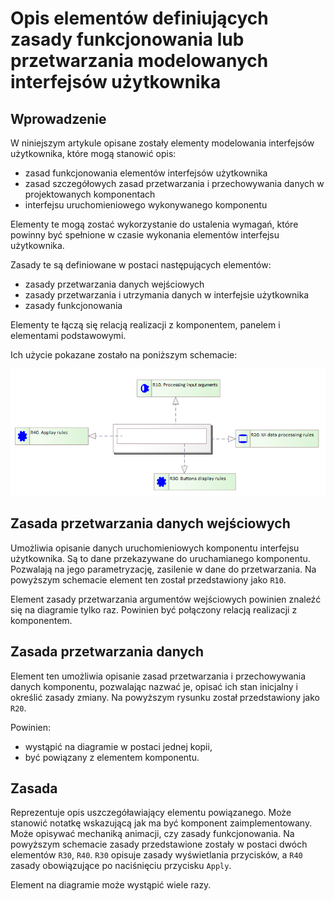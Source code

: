 # Opis elementów definiujących zasady funkcjonowania lub przetwarzania modelowanych interfejsów użytkownika

## Wprowadzenie

W niniejszym artykule opisane zostały elementy modelowania interfejsów użytkownika, które mogą stanowić opis:

* zasad funkcjonowania elementów interfejsów użytkownika
* zasad szczegółowych zasad przetwarzania i przechowywania danych w projektowanych komponentach
* interfejsu uruchomieniowego wykonywanego komponentu

Elementy te mogą zostać wykorzystanie do ustalenia wymagań, które powinny być spełnione w czasie wykonania elementów interfejsu użytkownika.

Zasady te są definiowane w postaci następujących elementów:

* zasady przetwarzania danych wejściowych
* zasady przetwarzania i utrzymania danych w interfejsie użytkownika
* zasady funkcjonowania

Elementy te łączą się relacją realizacji z komponentem, panelem i elementami podstawowymi.

Ich użycie pokazane zostało na poniższym schemacie:

![Zasady](../../img/ui-rules.png)

## Zasada przetwarzania danych wejściowych

Umożliwia opisanie danych uruchomieniowych komponentu interfejsu użytkownika. Są to dane przekazywane do uruchamianego komponentu. Pozwalają na jego parametryzację, zasilenie w dane do przetwarzania. Na powyższym schemacie element ten został przedstawiony jako `R10`.

Element zasady przetwarzania argumentów wejściowych powinien znaleźć się na diagramie tylko raz. Powinien być połączony relacją realizacji z komponentem.

## Zasada przetwarzania danych

Element ten umożliwia opisanie zasad przetwarzania i przechowywania danych komponentu, pozwalając nazwać je, opisać ich stan inicjalny i określić zasady zmiany. Na powyższym rysunku został przedstawiony jako `R20`.

Powinien:

* wystąpić na diagramie w postaci jednej kopii,
* być powiązany z elementem komponentu.

## Zasada

Reprezentuje opis uszczegóławiający elementu powiązanego. Może stanowić notatkę wskazującą jak ma być komponent zaimplementowany. Może opisywać mechaniką animacji, czy zasady funkcjonowania. Na powyższym schemacie zasady przedstawione zostały w postaci dwóch elementów `R30`, `R40`. `R30` opisuje zasady wyświetlania przycisków, a `R40` zasady obowiązujące po naciśnięciu przycisku `Apply`.

Element na diagramie może wystąpić wiele razy.
